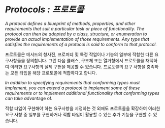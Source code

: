 # *Protocols : 프로토콜*

*A protocol defines a blueprint of methods, properties, and other requirements that suit a particular task or piece of functionality. The protocol can then be adopted by a class, structure, or enumeration to provide an actual implementation of those requirements. Any type that satisfies the requirements of a protocol is said to conform to that protocol.*

프로토콜은 메서드의 청사진, 프로퍼티 및 특정 작업이나 기능의 일부에 적합한 다른 요구사항들을 정의합니다. 그런 다음 클래스, 구조체 또는 열거형에서 프로토콜을 채택하여 이러한 요구사항의 실제 구현을 제공할 수 있습니다. 프로토콜의 요구 사항을 충족하는 모든 타입을 해당 프로토콜에 적합하다고 합니다.

*In addition to specifying requirements that conforming types must implement, you can extend a protocol to implement some of these requirements or to implement additional functionality that conforming types can take advan*tage of.

적합 타입이 구현해야 하는 요구사항을 지정하는 것 외에도 프로토콜을 확장하여 이러한 요구 사항 중 일부를 구현하거나 적합 타입이 활용할 수 있는 추가 기능을 구현할 수 있습니다.
